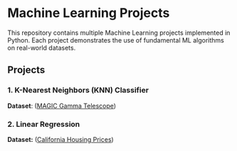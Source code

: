 # Machine Learning Projects

This repository contains multiple Machine Learning projects implemented in Python. Each project demonstrates the use of fundamental ML algorithms on real-world datasets.

## Projects

### 1. K-Nearest Neighbors (KNN) Classifier
**Dataset**: ([MAGIC Gamma Telescope](https://www.kaggle.com/datasets/abhinand05/magic-gamma-telescope-dataset))
### 2. Linear Regression
**Dataset:** ([California Housing Prices](https://www.kaggle.com/datasets/camnugent/california-housing-prices))